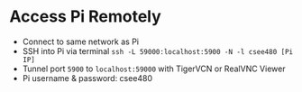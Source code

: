 # Access Pi Remotely
- Connect to same network as Pi
- SSH into Pi via terminal `ssh -L 59000:localhost:5900 -N -l csee480 [Pi IP]`
- Tunnel port `5900` to `localhost:59000` with TigerVCN or RealVNC Viewer
- Pi username & password: csee480
